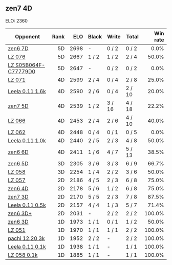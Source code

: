 ## zen7 4D ##

ELO: 2360

Opponent | Rank | ELO | Black | Write | Total | Win rate
---------|-----:|----:|-------|-------|-------|-------:
[zen6 7D](zen6%207D.md) | 5D | 2698 | - | 0 / 2 | 0 / 2 | 0.0%
[LZ 076](LZ%20076.md) | 5D | 2667 | 1 / 2 | 1 / 2 | 2 / 4 | 50.0%
[LZ S05B064F-C77779D0](LZ%20S05B064F-C77779D0.md) | 5D | 2647 | - | 0 / 2 | 0 / 2 | 0.0%
[LZ 071](LZ%20071.md) | 4D | 2599 | 2 / 4 | 0 / 4 | 2 / 8 | 25.0%
[Leela 0.11 1.6k](Leela%200.11%201.6k.md) | 4D | 2590 | 2 / 6 | 0 / 4 | 2 / 10 | 20.0%
[zen7 5D](zen7%205D.md) | 4D | 2539 | 1 / 2 | 3 / 16 | 4 / 18 | 22.2%
[LZ 066](LZ%20066.md) | 4D | 2453 | 2 / 4 | 2 / 6 | 4 / 10 | 40.0%
[LZ 062](LZ%20062.md) | 4D | 2448 | 0 / 4 | 0 / 1 | 0 / 5 | 0.0%
[Leela 0.11 1.0k](Leela%200.11%201.0k.md) | 4D | 2440 | 2 / 5 | 2 / 3 | 4 / 8 | 50.0%
[zen6 6D](zen6%206D.md) | 4D | 2411 | 1 / 6 | 4 / 7 | 5 / 13 | 38.5%
[zen6 5D](zen6%205D.md) | 3D | 2305 | 3 / 6 | 3 / 3 | 6 / 9 | 66.7%
[LZ 058](LZ%20058.md) | 3D | 2254 | 1 / 4 | 2 / 2 | 3 / 6 | 50.0%
[LZ 057](LZ%20057.md) | 2D | 2186 | 4 / 5 | 2 / 3 | 6 / 8 | 75.0%
[zen6 4D](zen6%204D.md) | 2D | 2178 | 5 / 6 | 1 / 2 | 6 / 8 | 75.0%
[zen7 3D](zen7%203D.md) | 2D | 2170 | 5 / 5 | 2 / 3 | 7 / 8 | 87.5%
[Leela 0.11 0.5k](Leela%200.11%200.5k.md) | 2D | 2157 | 4 / 4 | 1 / 3 | 5 / 7 | 71.4%
[zen6 3D+](zen6%203D+.md) | 2D | 2031 | - | 2 / 2 | 2 / 2 | 100.0%
[zen6 3D](zen6%203D.md) | 1D | 1973 | 1 / 1 | 0 / 1 | 1 / 2 | 50.0%
[LZ 051](LZ%20051.md) | 1D | 1970 | 1 / 1 | 1 / 1 | 2 / 2 | 100.0%
[pachi 12.20 3k](pachi%2012.20%203k.md) | 1D | 1952 | 2 / 2 | - | 2 / 2 | 100.0%
[Leela 0.11 0.1k](Leela%200.11%200.1k.md) | 1D | 1938 | 1 / 1 | - | 1 / 1 | 100.0%
[LZ 058 0.1k](LZ%20058%200.1k.md) | 1D | 1885 | 1 / 1 | - | 1 / 1 | 100.0%
